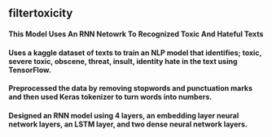 ## filtertoxicity
#### This Model Uses An RNN Netowrk To Recognized Toxic And Hateful Texts
#### Uses a kaggle dataset of texts to train an NLP model that identifies; toxic, severe toxic, obscene, threat, insult, identity hate in the text using TensorFlow.
#### Preprocessed the data by removing stopwords and punctuation marks and then used Keras tokenizer to turn words into numbers.
#### Designed an RNN model using 4 layers, an embedding layer neural network layers, an LSTM layer, and two dense neural network layers.
